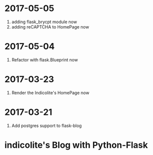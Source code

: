 # 2017-05-05
1. adding flask_brycpt module now
2. adding reCAPTCHA to HomePage now
# 2017-05-04
1. Refactor with flask.Blueprint now
# 2017-03-23
1. Render the Indicolite's HomePage now
# 2017-03-21
1. Add postgres support to flask-blog
# indicolite's Blog with Python-Flask
